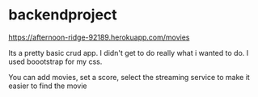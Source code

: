 # backendproject
https://afternoon-ridge-92189.herokuapp.com/movies

Its a pretty basic crud app. I didn't get to do really what i wanted to do. I used boootstrap for my css. 

You can add movies, set a score, select the streaming service to make it easier to find the movie
